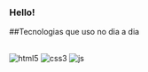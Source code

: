 ### Hello! 
<!--
[![LinkedIn](https://img.shields.io/badge/LinkedIn-0077B5?style=for-the-badge&logo=linkedin&logoColor=white)](https://www.linkedin.com/in/caio-estevao-666477245)

![Caio Estevão GitHub stats](https://github-readme-stats.vercel.app/api?username=noobinho1000&show_icons=true&theme=dark)

![Top Langs](https://github-readme-stats.vercel.app/api/top-langs/?username=noobinho1000)-->


##Tecnologias que uso no dia a dia
<div style="display:inline_block"><br/>
  <img aling="center" alt="html5" src="https://img.shields.io/badge/HTML5-E34F26?style=for-the-badge&logo=html5&logoColor=white">
  <img aling="center" alt="css3" src="https://img.shields.io/badge/CSS3-1572B6?style=for-the-badge&logo=css3&logoColor=white">
  <img aling="center" alt="js" src="https://img.shields.io/badge/JavaScript-323330?style=for-the-badge&logo=javascript&logoColor=F7DF1E">
</div>

<!--algo sobre mim ou frase etc...-->
